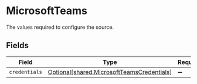 # MicrosoftTeams

The values required to configure the source.


## Fields

| Field                                                                                          | Type                                                                                           | Required                                                                                       | Description                                                                                    |
| ---------------------------------------------------------------------------------------------- | ---------------------------------------------------------------------------------------------- | ---------------------------------------------------------------------------------------------- | ---------------------------------------------------------------------------------------------- |
| `credentials`                                                                                  | [Optional[shared.MicrosoftTeamsCredentials]](../../models/shared/microsoftteamscredentials.md) | :heavy_minus_sign:                                                                             | N/A                                                                                            |